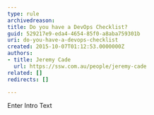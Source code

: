 ```yaml
---
type: rule
archivedreason: 
title: Do you have a DevOps Checklist?
guid: 529217e9-eda4-4654-85f0-a8aba759301b
uri: do-you-have-a-devops-checklist
created: 2015-10-07T01:12:53.0000000Z
authors:
- title: Jeremy Cade
  url: https://ssw.com.au/people/jeremy-cade
related: []
redirects: []

---
```



Enter Intro Text
<br><excerpt class='endintro'></excerpt><br>




